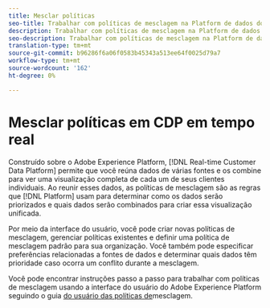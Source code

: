 ```yaml
---
title: Mesclar políticas
seo-title: Trabalhar com políticas de mesclagem na Platform de dados do cliente em tempo real
description: Trabalhar com políticas de mesclagem na Platform de dados do cliente em tempo real
seo-description: Trabalhar com políticas de mesclagem na Platform de dados do cliente em tempo real
translation-type: tm+mt
source-git-commit: b96286f6a06f0583b45343a513ee64f0025d79a7
workflow-type: tm+mt
source-wordcount: '162'
ht-degree: 0%

---
```



# Mesclar políticas em CDP em tempo real

Construído sobre o Adobe Experience Platform, [!DNL Real-time Customer Data Platform] permite que você reúna dados de várias fontes e os combine para ver uma visualização completa de cada um de seus clientes individuais. Ao reunir esses dados, as políticas de mesclagem são as regras que [!DNL Platform] usam para determinar como os dados serão priorizados e quais dados serão combinados para criar essa visualização unificada.

Por meio da interface do usuário, você pode criar novas políticas de mesclagem, gerenciar políticas existentes e definir uma política de mesclagem padrão para sua organização. Você também pode especificar preferências relacionadas a fontes de dados e determinar quais dados têm prioridade caso ocorra um conflito durante a mesclagem.

Você pode encontrar instruções passo a passo para trabalhar com políticas de mesclagem usando a interface do usuário do Adobe Experience Platform seguindo o guia [do usuário das políticas de](../../profile/ui/merge-policies.md)mesclagem.

